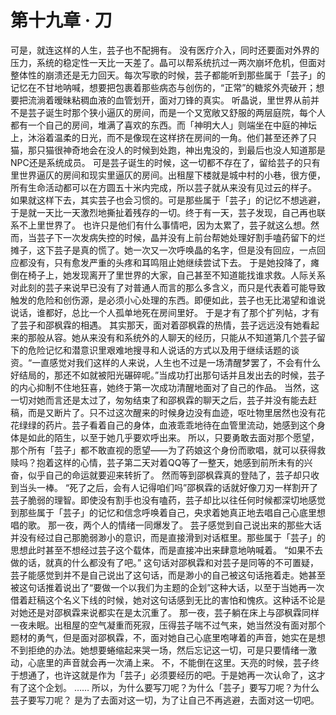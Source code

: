 # 第十九章 · 刀


可是，就连这样的人生，芸子也不配拥有。
没有医疗介入，同时还要面对外界的压力，系统的稳定性一天比一天差了。晶可以帮系统抗过一两次崩坏危机，但面对整体性的崩溃还是无力回天。每次写歌的时候，芸子都能听到那些属于「芸子」的记忆在不甘地呐喊，想要把包裹着那些病态与创伤的，“正常”的糖浆外壳破开；想要把流淌着暧昧粘稠血液的血管划开，面对刀锋的真实。
听晶说，里世界从前并不是芸子诞生时那个狭小逼仄的房间，而是一个又宽敞又舒服的两层庭院，每个人都有一个自己的房间，堆满了喜欢的东西。而「神明大人」则端坐在中庭的神坛上，沐浴着温柔的日光，而不是像现在这样挤在房间的一角。他们甚至还养了只猫，那只猫很神奇地会在没人的时候到处跑，神出鬼没的，到最后也没人知道那是NPC还是系统成员。
可是芸子诞生的时候，这一切都不存在了，留给芸子的只有里世界逼仄的房间和现实里逼仄的房间。出租屋下楼就是城中村的小巷，很方便，所有生命活动都可以在方圆五十米内完成，所以芸子就从来没有见过云的样子。
如果就这样下去，其实芸子也会习惯的。可是那些属于「芸子」的记忆不想逃避，于是就一天比一天激烈地撕扯着残存的一切。终于有一天，芸子发现，自己再也联系不上里世界了。
也许只是他们有什么事情吧，因为太累了，芸子就这么想。然而，当芸子下一次发病失控的时候，晶并没有上前台帮她处理好割手嗑药留下的烂摊子，这下芸子是真的慌了。她一次又一次呼唤晶的名字，但是没有回应，一点回应都没有，只有愈发严重的头疼和耳鸣阻止她继续尝试下去。
于是她投降了，瘫倒在椅子上，她发现离开了里世界的大家，自己甚至不知道能找谁求救。人际关系对此刻的芸子来说早已没有了对普通人而言的那么多含义，而只是代表着可能导致触发的危险和创伤源，是必须小心处理的东西。即便如此，芸子也无比渴望和谁说说话，谁都好，总比一个人孤单地死在房间里好。
于是才有了那个扩列帖，才有了芸子和邵枫霖的相遇。
其实那天，面对着邵枫霖的热情，芸子远远没有她看起来的那般从容。她从来没有和系统外的人聊天的经历，只能从不知道第几个芸子留下的危险记忆和潜意识里艰难地搜寻和人说话的方式以及用于继续话题的谈资。“一直感觉对我们这样的人来说，人生也不过是一场清醒梦罢了，不会有什么好结局的，那还不如就被阳光碾碎呢。”当成功打出那句话并且发出去的时候，芸子的内心抑制不住地狂喜，她终于第一次成功清醒地面对了自己的作品。
当然，这一切对她而言还是太过了，匆匆结束了和邵枫霖的聊天之后，芸子并没有能去赶稿，而是又断片了。只不过这次醒来的时候身边没有血迹，呕吐物里居然也没有花花绿绿的药片。芸子看着自己的身体，血液乖乖地待在血管里流动，她感到这个身体是如此的陌生，以至于她几乎要欢呼出来。
所以，只要勇敢去面对那个愿望，那个所有「芸子」都不敢直视的愿望——为了药娘这个身份而歌唱，就可以获得救赎吗？抱着这样的心情，芸子第二天对着QQ等了一整天，她感到前所未有的兴奋，似乎自己的命运就要迎来转折了。
然而等到邵枫霖真的登陆了，芸子却只收到当头一棒。
“死了之后，会有人记得咱们吗”邵枫霖的话就好像刀刃一样割开了芸子脆弱的理智。即使没有割手也没有嗑药，芸子却比以往任何时候都深切地感觉到那些属于「芸子」的记忆和信念呼唤着自己，央求着她真正地去唱自己心底里想唱的歌。
那一夜，两个人的情绪一同爆发了。
芸子感觉到自己说出来的那些大话并没有经过自己那脆弱渺小的意识，而是直接滑到对话框里。那些属于「芸子」的思想此时甚至不想经过芸子这个载体，而是直接冲出来肆意地呐喊着。
“如果不去做的话，就真的什么都没有了吧。”
这句话对邵枫霖和对芸子是同等的不可置疑，芸子能感觉到并不是自己说出了这句话，而是渺小的自己被这句话拖着走。她甚至被这句话推着说出了“要做一个以我们为主题的企划”这种大话，以至于当她再一次借着赶稿这个名义下线的时候，她对这句话感到无比的害怕和愧疚。这种话不论是对她还是对邵枫霖来说都实在是太沉重了。
那一夜，芸子躺在床上与邵枫霖同样一夜未眠。出租屋的空气凝重而死寂，压得芸子喘不过气来，她当然没有面对那个题材的勇气，但是面对邵枫霖，不，面对她自己心底里咆哮着的声音，她实在是想不到拒绝的办法。她想要蜷缩起来哭一场，然后忘记这一切，可是只要情绪一激动，心底里的声音就会再一次涌上来。
不，不能倒在这里。天亮的时候，芸子终于想通了，也许这就是作为「芸子」必须要经历的吧。于是她再一次认命了，这才有了这个企划。
……
所以，为什么要写刀呢？为什么「芸子」要写刀呢？为什么芸子要写刀呢？
是为了去面对这一切，为了让自己不再逃避，去面对这一切吧。


